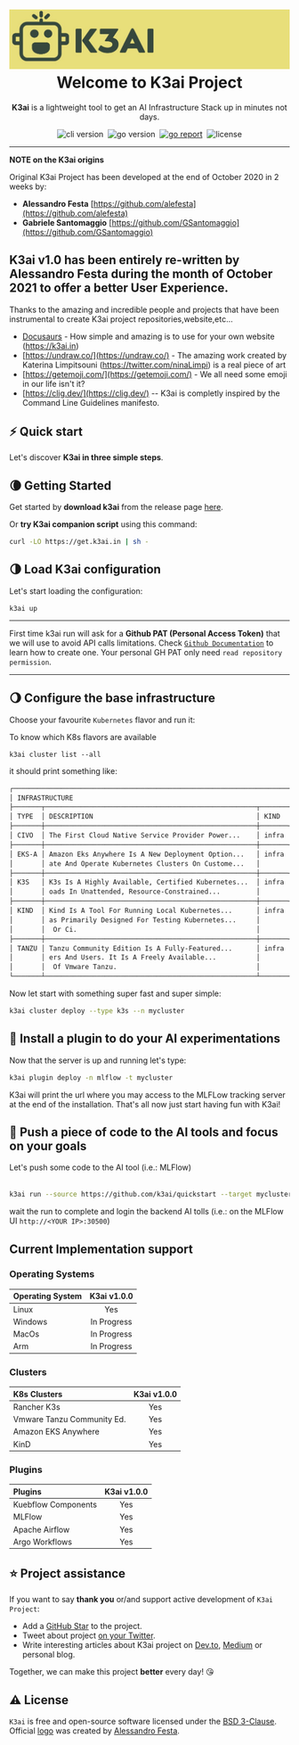 <h1 align="center">
  <img src="https://raw.githubusercontent.com/k3ai/k3ai.github.io/main/static/img/logo-banner.jpg"/><br/>
  Welcome to K3ai Project
</h1>
<p align="center"><b>K3ai</b> is a lightweight tool to get an AI Infrastructure Stack up in minutes not days.</p>

<p align="center">
<img src="https://img.shields.io/badge/version-v1.0-blue?style=for-the-badge&logo=none" alt="cli version" /></a>&nbsp;
<img src="https://img.shields.io/badge/Go-1.14+-00ADD8?style=for-the-badge&logo=go" alt="go version" /></a>&nbsp;
<a href="https://goreportcard.com/report/github.com/k3ai/k3ai" target="_blank"><img src="https://img.shields.io/badge/Go_report-A+-success?style=for-the-badge&logo=none" alt="go report" /></a>&nbsp;
<img src="https://img.shields.io/github/license/k3ai/k3ai?style=for-the-badge" alt="license" /></p>

---
**NOTE on the K3ai origins**

Original K3ai Project has been developed at the end of October 2020 in 2 weeks by:

- **Alessandro Festa** [https://github.com/alefesta](https://github.com/alefesta)
- **Gabriele Santomaggio** [https://github.com/GSantomaggio](https://github.com/GSantomaggio)

K3ai v1.0 has been entirely re-written by **Alessandro Festa** during the month of October 2021 to
offer a better User Experience.
---

Thanks to the amazing and incredible people and projects that have been instrumental to create K3ai project repositories,website,etc...


- [Docusaurs](https://docusaurus.io/) - How simple and amazing is to use for your own website (https://k3ai.in)
- [https://undraw.co/](https://undraw.co/) - The amazing work created by Katerina Limpitsouni (https://twitter.com/ninaLimpi) is a real piece of art
- [https://getemoji.com/](https://getemoji.com/) - We all need some emoji in our life isn't it?
- [https://clig.dev/](https://clig.dev/) -- K3ai is completly inspired by the Command Line Guidelines manifesto.



## ⚡️ Quick start

Let's discover **K3ai in three simple steps**.

## 🌘 Getting Started

Get started by **download k3ai** from the release page [here](https://github.com/k3ai/k3ai/releases).

Or **try K3ai companion script** using this command:

```bash
curl -LO https://get.k3ai.in | sh -
```

## 🌗 Load K3ai configuration

Let's start loading the configuration:

```shell
k3ai up
```

---

First time k3ai run will ask for a **Github PAT (Personal Access Token)** that we will use to avoid API calls limitations.  Check [`Github Documentation`](#) to learn how to create one. Your personal GH PAT only need `read repository permission`.

---

## 🌖 Configure the base infrastructure

Choose your favourite `Kubernetes` flavor and run it:

To know which K8s flavors are available

```shell
k3ai cluster list --all
```

it should print something like:

```markdown
┌─────────────────────────────────────────────────────────────────────────────────────────────────────────┐
│ INFRASTRUCTURE                                                                                          │
├───────┬─────────────────────────────────────────────────────┬───────┬────────┬─────────┬────────────────┤
│ TYPE  │ DESCRIPTION                                         │ KIND  │ TAG    │ VERSION │ STATUS         │
├───────┼─────────────────────────────────────────────────────┼───────┼────────┼─────────┼────────────────┤
│ CIVO  │ The First Cloud Native Service Provider Power...    │ infra │ cloud  │ latest  │ Available      │
├───────┼─────────────────────────────────────────────────────┼───────┼────────┼─────────┼────────────────┤
│ EKS-A │ Amazon Eks Anywhere Is A New Deployment Option...   │ infra │ hybrid │ v0.5.0  │ Available      │
│       │ ate And Operate Kubernetes Clusters On Custome...   │       │        │         │                │
├───────┼─────────────────────────────────────────────────────┼───────┼────────┼─────────┼────────────────┤
│ K3S   │ K3s Is A Highly Available, Certified Kubernetes...  │ infra │ local  │ latest  │ Available      │
│       │ oads In Unattended, Resource-Constrained...         │       │        │         │                │
├───────┼─────────────────────────────────────────────────────┼───────┼────────┼─────────┼────────────────┤
│ KIND  │ Kind Is A Tool For Running Local Kubernetes...      │ infra │ local  │ v0.11.2 │ Available      │
│       │ as Primarily Designed For Testing Kubernetes...     │       │        │         │                │
│       │  Or Ci.                                             │       │        │         │                │
├───────┼─────────────────────────────────────────────────────┼───────┼────────┼─────────┼────────────────┤
│ TANZU │ Tanzu Community Edition Is A Fully-Featured...      │ infra │ hybrid │ latest  │ In Development │
│       │ ers And Users. It Is A Freely Available...          │       │        │         │                │
│       │  Of Vmware Tanzu.                                   │       │        │         │                │
└───────┴─────────────────────────────────────────────────────┴───────┴────────┴─────────┴────────────────┘
```

Now let start with something super fast and super simple:

<!-- ```bash
k3ai [COMMAND] [ACTION] [CHOICE] [SUB-CHOICE]
```
where:

- **K3AI [COMMAND]** : I want to do something with a `cluster` or a `plugin`
- **[ACTION]** : I want to deploy a `cluster` or a `plugin`
- **[CHOICE]** I want a specific type of a `cluster`. This could be shortened into `-t`
- **[SUB- CHOICE]** I want to identify later the `cluster` with this name. This could be shortened into `-n`
So in our case will be: -->

```bash
k3ai cluster deploy --type k3s --n mycluster
```

## 🌝 Install a plugin to do your AI experimentations

Now that the server is up and running let's type:

```bash
k3ai plugin deploy -n mlflow -t mycluster
```

K3ai will print the url where you may access to the MLFLow tracking server at the end of the installation.
That's all now just start having fun with K3ai!

## 🌈 Push a piece of code to the AI tools and focus on your goals

Let's push some code to the AI tool (i.e.: MLFlow)

```bash

k3ai run --source https://github.com/k3ai/quickstart --target mycluster --backend mlflow

```

wait the run to complete and login the backend AI tolls (i.e.: on the MLFlow UI `http://<YOUR IP>:30500`)

## Current Implementation support

### Operating Systems

| Operating System | K3ai v1.0.0 |
|:---|:---:|
|    Linux     |    Yes          |
|    Windows   |    In Progress  |
|    MacOs     |    In Progress  |
|    Arm       |    In Progress  |

### Clusters

| K8s Clusters | K3ai v1.0.0 |
|:---|:---:|
| Rancher K3s|Yes|
|Vmware Tanzu Community Ed.|Yes|
|Amazon EKS Anywhere|Yes|
|KinD|Yes|

### Plugins

| Plugins | K3ai v1.0.0 |
|:---|:---:|
|Kuebflow Components| Yes|
| MLFlow| Yes|
|Apache Airflow |Yes|
|Argo Workflows| Yes|


## ⭐️ Project assistance

If you want to say **thank you** or/and support active development of `K3ai Project`:

- Add a [GitHub Star](https://github.com/k3ai/k3ai) to the project.
- Tweet about project [on your Twitter](https://twitter.com/intent/tweet?text=%E2%9C%A8%20An%20AI%20stack%20including%20%23kubernetes%20and%20popular%20tools%20like%20%23kubeflow%20%23mlflow%20%23airflow.%20%20Deploy%20your%20AI%20projects%20in%20seconds%20in%20one%20command.%20Focus%20on%20writing%20code%20and%20thinking%20of%20business%20logic.K3ai%20will%20take%20care%20of%20the%20rest.%0A%0Ahttps%3A%2F%2Fgithub.com%2Fk3ai%2Fk3ai).
- Write interesting articles about K3ai project on [Dev.to](https://dev.to/), [Medium](https://medium.com/) or personal blog.

Together, we can make this project **better** every day! 😘

## ⚠️ License


`K3ai` is free and open-source software licensed under the [BSD 3-Clause](https://github.com/k3ai/k3ai/blob/master/LICENSE). Official [logo](https://raw.githubusercontent.com/k3ai/k3ai.github.io/main/static/img/logo.jpg) was created by [Alessandro Festa](https://github.com/alefesta/).

